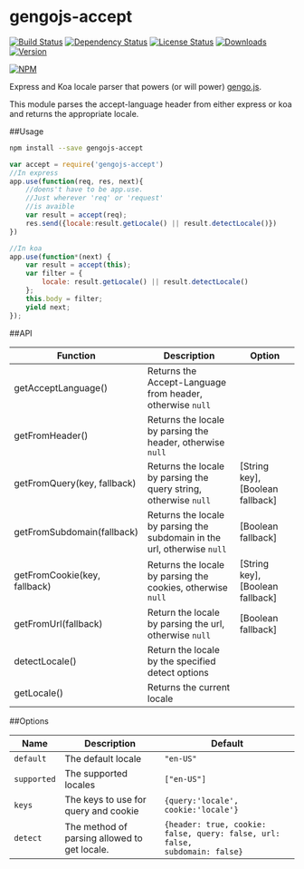 # gengojs-accept

[![Build Status](https://travis-ci.org/iwatakeshi/gengojs-accept.svg?branch=master)](https://travis-ci.org/iwatakeshi/gengojs-accept)  [![Dependency Status](https://david-dm.org/iwatakeshi/gengojs-accept.png)](https://github.com/iwatakeshi/gengojs-accept/blob/master/package.json) [![License Status](http://img.shields.io/npm/l/gengojs-accept.svg)](https://github.com/iwatakeshi/gengojs-accept/blob/master/LICENSE) [![Downloads](http://img.shields.io/npm/dm/gengojs-accept.svg)]() [![Version](http://img.shields.io/npm/v/gengojs-accept.svg)]()

[![NPM](https://nodei.co/npm/gengojs-accept.png?downloads=true&downloadRank=true&stars=true)](https://nodei.co/npm/gengojs-accept/)

Express and Koa locale parser that powers (or will power) [gengo.js](https://github.com/iwatakeshi/gengojs).

This module parses the accept-language header from either express or koa and returns the appropriate locale.

##Usage

```bash
npm install --save gengojs-accept
```

```js
var accept = require('gengojs-accept')
//In express
app.use(function(req, res, next){
    //doens't have to be app.use.
    //Just wherever 'req' or 'request'
    //is avaible
    var result = accept(req);
    res.send({locale:result.getLocale() || result.detectLocale()})
})

//In koa
app.use(function*(next) {
    var result = accept(this);
    var filter = {
        locale: result.getLocale() || result.detectLocale()
    };
    this.body = filter;
    yield next;
});
```

##API

| Function | Description | Option
|---                |---                                     |--- |
|getAcceptLanguage()|Returns the Accept-Language from header, otherwise <code>null</code>  |    |
|getFromHeader()|Returns the locale by parsing the header, otherwise <code>null</code>      |    |
|getFromQuery(key, fallback)|Returns the locale by parsing the query string, otherwise <code>null</code>| [String key],[Boolean fallback]|
|getFromSubdomain(fallback)|Returns the locale by parsing the subdomain in the url, otherwise <code>null</code> |[Boolean fallback]|
|getFromCookie(key, fallback)|Returns the locale by parsing the cookies, otherwise <code>null</code> |[String key],[Boolean fallback]|
|getFromUrl(fallback)|Return the locale by parsing the url, otherwise <code>null</code>|[Boolean fallback]|
|detectLocale()|Return the locale by the specified detect options|    |
|getLocale()|Returns the current locale|    |

##Options

|Name  |Description | Default
|---|---|---|
|<code>default</code> | The default locale | <code>"en-US"</code>
|<code>supported</code>| The supported locales | <code>["en-US"]</code>
|<code>keys</code>| The keys to use for query and cookie | <code>{query:'locale', cookie:'locale'}</code>
|<code>detect</code>|The method of parsing allowed to get locale.| <code>{header: true, cookie: false, query: false, url: false, subdomain: false}</code>|
